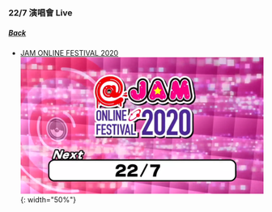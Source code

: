 ### 22/7 演唱會 Live
##### [Back](../../readme.md)

- [JAM ONLINE FESTIVAL 2020](227Live/JAM_Online_2020.md)  
![JAM ONLINE FEST 2020](../../Img/227Live/JAM_Online_Fest_2020.png){: width="50%"}
